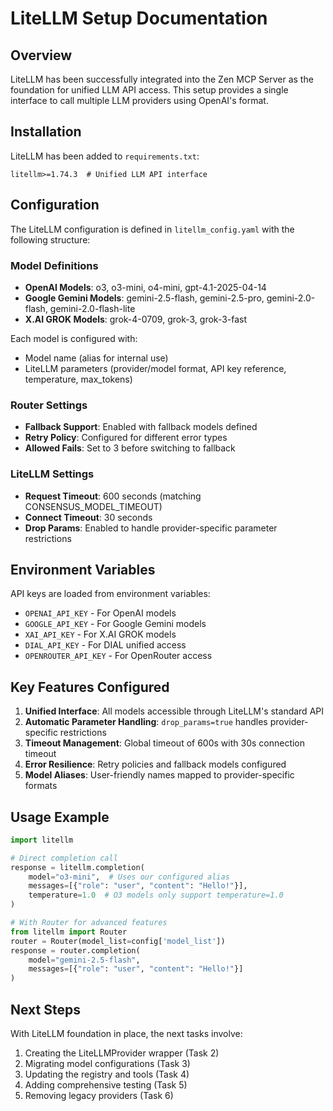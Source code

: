 # LiteLLM Setup Documentation

## Overview

LiteLLM has been successfully integrated into the Zen MCP Server as the foundation for unified LLM API access. This setup provides a single interface to call multiple LLM providers using OpenAI's format.

## Installation

LiteLLM has been added to `requirements.txt`:
```
litellm>=1.74.3  # Unified LLM API interface
```

## Configuration

The LiteLLM configuration is defined in `litellm_config.yaml` with the following structure:

### Model Definitions
- **OpenAI Models**: o3, o3-mini, o4-mini, gpt-4.1-2025-04-14
- **Google Gemini Models**: gemini-2.5-flash, gemini-2.5-pro, gemini-2.0-flash, gemini-2.0-flash-lite
- **X.AI GROK Models**: grok-4-0709, grok-3, grok-3-fast

Each model is configured with:
- Model name (alias for internal use)
- LiteLLM parameters (provider/model format, API key reference, temperature, max_tokens)

### Router Settings
- **Fallback Support**: Enabled with fallback models defined
- **Retry Policy**: Configured for different error types
- **Allowed Fails**: Set to 3 before switching to fallback

### LiteLLM Settings
- **Request Timeout**: 600 seconds (matching CONSENSUS_MODEL_TIMEOUT)
- **Connect Timeout**: 30 seconds
- **Drop Params**: Enabled to handle provider-specific parameter restrictions

## Environment Variables

API keys are loaded from environment variables:
- `OPENAI_API_KEY` - For OpenAI models
- `GOOGLE_API_KEY` - For Google Gemini models
- `XAI_API_KEY` - For X.AI GROK models
- `DIAL_API_KEY` - For DIAL unified access
- `OPENROUTER_API_KEY` - For OpenRouter access

## Key Features Configured

1. **Unified Interface**: All models accessible through LiteLLM's standard API
2. **Automatic Parameter Handling**: `drop_params=true` handles provider-specific restrictions
3. **Timeout Management**: Global timeout of 600s with 30s connection timeout
4. **Error Resilience**: Retry policies and fallback models configured
5. **Model Aliases**: User-friendly names mapped to provider-specific formats

## Usage Example

```python
import litellm

# Direct completion call
response = litellm.completion(
    model="o3-mini",  # Uses our configured alias
    messages=[{"role": "user", "content": "Hello!"}],
    temperature=1.0  # O3 models only support temperature=1.0
)

# With Router for advanced features
from litellm import Router
router = Router(model_list=config['model_list'])
response = router.completion(
    model="gemini-2.5-flash",
    messages=[{"role": "user", "content": "Hello!"}]
)
```

## Next Steps

With LiteLLM foundation in place, the next tasks involve:
1. Creating the LiteLLMProvider wrapper (Task 2)
2. Migrating model configurations (Task 3)
3. Updating the registry and tools (Task 4)
4. Adding comprehensive testing (Task 5)
5. Removing legacy providers (Task 6)